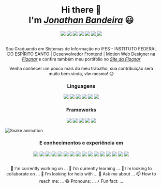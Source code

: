 <div>
  <h1 align="center">Hi there 👋 <br> I'm <a href="https://www.linkedin.com/in/jonathan-bandeira-07b145143/"><i>Jonathan Bandeira</i></a> 😃️</h1>
  <div align="center">
    <a href="https://www.instagram.com/ojonathanbandeira/" target="_blank"><img src="https://img.shields.io/badge/-Instagram-%23E4405F?style=for-the-badge&logo=instagram&logoColor=white" target="_blank"></a>
  <a href="https://www.facebook.com/flagnar" target="_blank"><img src="https://img.shields.io/badge/Facebook-1877F2?style=for-the-badge&logo=facebook&logoColor=white" target="_blank"></a>
  <a href="https://www.behance.net/flagnar" target="_blank"><img src="https://img.shields.io/badge/-Behance-blue?style=for-the-badge&logo=behance&logoColor=white" target="_blank"></a>
    <a href="https://www.instagram.com/flagnarweb/" target="_blank"><img src="https://img.shields.io/badge/-Instagram-%23E4405F?style=for-the-badge&logo=instagram&logoColor=white" target="_blank"></a>
  <a href="https://t.me/jonathanbandeiraa"><img src="https://img.shields.io/badge/Telegram-2CA5E0?style=for-the-badge&logo=telegram&logoColor=white" target="_blank"></a>
  <a href="mailto:jonatanbandeira21@gmail.com"><img src="https://img.shields.io/badge/Gmail-D14836?style=for-the-badge&logo=gmail&logoColor=white" target="_blank">
  <a href="https://wa.me/5527996077820"><img src="https://img.shields.io/badge/WhatsApp-25D366?style=for-the-badge&logo=whatsapp&logoColor=white" target="_blank">
  </a> 
    <br><br>
    <div align="center">
  <p>Sou Graduando em Sistemas de Informação no IFES - INSTITUTO FEDERAL DO ESPÍRITO SANTO | Desenvolvedor Frontend | Motion Web Designer na <a href="https://www.instagram.com/flagnarweb/"><i>Flagnar</i></a> e confira também meu portifólio no <a href="https://flagnar.com.br/" target="_blank"><i>Site da Flagnar</i></a></p>
</div>
  </a>
  <p align="center">Venha conhecer um pouco mais do meu trabalho, sua contribuição será muito bem vinda, vlw mesmo! 😉️</p>
</div>
<div align="center">
  <h3>Linguagens</h3>
  <img src="https://img.shields.io/badge/HTML5-E34F26?style=for-the-badge&logo=html5&logoColor=white">
  <img src="https://img.shields.io/badge/CSS3-1572B6?style=for-the-badge&logo=css3&logoColor=white">
  <img src="https://img.shields.io/badge/Python-3776AB?style=for-the-badge&logo=python&logoColor=white">
  <img src="https://img.shields.io/badge/JavaScript-323330?style=for-the-badge&logo=javascript&logoColor=F7DF1E">
  <img src="https://img.shields.io/badge/Java-ED8B00?style=for-the-badge&logo=java&logoColor=white">
  <img src="https://img.shields.io/badge/C-00599C?style=for-the-badge&logo=c&logoColor=white">
 </div>
<div align="center">
  <h3>Frameworks</h3>
     <img src="https://img.shields.io/badge/Bootstrap-563D7C?style=for-the-badge&logo=bootstrap&logoColor=white">
     <img src="https://img.shields.io/badge/Vue.js-35495E?style=for-the-badge&logo=vue.js&logoColor=4FC08D">
     <img src="https://img.shields.io/badge/React-20232A?style=for-the-badge&logo=react&logoColor=61DAFB">
     <img src="https://img.shields.io/badge/react_native-%2320232a.svg?style=for-the-badge&logo=react&logoColor=%2361DAFB">
     <img src="https://img.shields.io/badge/Angular-DD0031?style=for-the-badge&logo=angular&logoColor=white">
 </div>
  
  ![Snake animation](https://github.com/danielbped/danielbped/blob/output/github-contribution-grid-snake.svg)
  
  <div align="center" valign="top">
    <h3>E conhecimentos e experiência em</h3>
    <img align="center" src="https://aleen42.github.io/badges/src/behance.svg">
    <img align="center"src="https://aleen42.github.io/badges/src/photoshop.svg">
    <img align="center" src="https://aleen42.github.io/badges/src/illustrator.svg">
    <img align="center" src="https://aleen42.github.io/badges/src/after_effects.svg">
    <img align="center" src="https://aleen42.github.io/badges/src/premiere.svg">
    <img align="center" src="https://img.shields.io/badge/Wordpress-21759B?style=for-the-badge&logo=wordpress&logoColor=white">
    <img align="center" src="https://img.shields.io/badge/Canva-%2300C4CC.svg?&style=for-the-badge&logo=Canva&logoColor=white">
    <img align="center" src="https://img.shields.io/badge/Figma-F24E1E?style=for-the-badge&logo=figma&logoColor=white">
    <img align="center" src="https://img.shields.io/badge/gimp-5C5543?style=for-the-badge&logo=gimp&logoColor=white">
    <img align="center" src="https://img.shields.io/badge/Inkscape-000000?style=for-the-badge&logo=Inkscape&logoColor=white">
    <img align="center" src="https://img.shields.io/badge/Duolingo-58CC02?style=for-the-badge&logo=Duolingo&logoColor=white">
    <img align="center" src="https://img.shields.io/badge/Visual_Studio-5C2D91?style=for-the-badge&logo=visual%20studio&logoColor=white">
    <img align="center" src="https://img.shields.io/badge/sublime_text-%23575757.svg?&style=for-the-badge&logo=sublime-text&logoColor=important">
    <img align="center" src="https://img.shields.io/badge/Notion-000000?style=for-the-badge&logo=notion&logoColor=white">
    <img align="center" src="https://img.shields.io/badge/Trello-0052CC?style=for-the-badge&logo=trello&logoColor=white">
    <img align="center" src="https://img.shields.io/badge/GIT-E44C30?style=for-the-badge&logo=git&logoColor=white">
  <br><br>
<div align="center">
  
</div>

  
🔭 I’m currently working on ...
🌱 I’m currently learning ...
👯 I’m looking to collaborate on ...
🤔 I’m looking for help with ...
💬 Ask me about ...
📫 How to reach me: ...
😄 Pronouns: ...
⚡ Fun fact: ...










